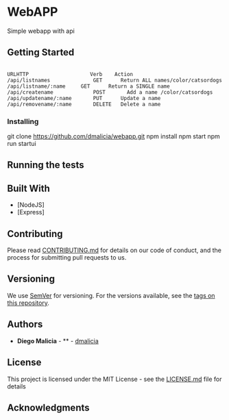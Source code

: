 # WebAPP

Simple webapp with api

## Getting Started

```

URLHTTP                    Verb	   Action
/api/listnames	            GET	     Return ALL names/color/catsordogs
/api/listname/:name	    GET	     Return a SINGLE name
/api/createname	            POST	   Add a name /color/catsordogs
/api/updatename/:name	    PUT	     Update a name
/api/removename/:name	    DELETE	 Delete a name
```





### Installing

git clone https://github.com/dmalicia/webapp.git
npm install
npm start
npm run startui 

## Running the tests



## Built With

* [NodeJS]
* [Express]


## Contributing

Please read [CONTRIBUTING.md](https://gist.github.com/PurpleBooth/b24679402957c63ec426) for details on our code of conduct, and the process for submitting pull requests to us.

## Versioning

We use [SemVer](http://semver.org/) for versioning. For the versions available, see the [tags on this repository](https://github.com/your/project/tags). 

## Authors

* **Diego Malicia** - ** - [dmalicia](https://github.com/dmalicia)

## License

This project is licensed under the MIT License - see the [LICENSE.md](LICENSE.md) file for details

## Acknowledgments



